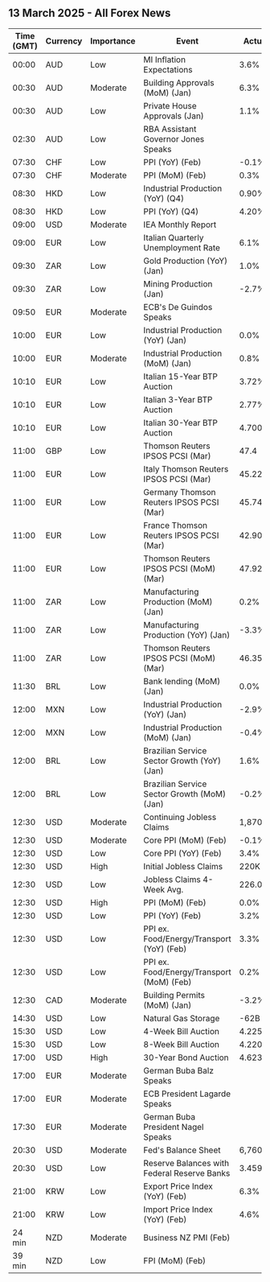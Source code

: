 ## 13 March 2025 - All Forex News

| Time (GMT) | Currency | Importance | Event | Actual | Forecast | Previous |
|------|----------|------------|-------|--------|----------|----------|
| 00:00 | AUD | Low | MI Inflation Expectations | 3.6% |  | 4.6% |
| 00:30 | AUD | Moderate | Building Approvals (MoM) (Jan) | 6.3% | 6.3% | 0.7% |
| 00:30 | AUD | Low | Private House Approvals (Jan) | 1.1% | 1.1% | -3.0% |
| 02:30 | AUD | Low | RBA Assistant Governor Jones Speaks |  |  |  |
| 07:30 | CHF | Low | PPI (YoY) (Feb) | -0.1% |  | -0.3% |
| 07:30 | CHF | Moderate | PPI (MoM) (Feb) | 0.3% | 0.2% | 0.1% |
| 08:30 | HKD | Low | Industrial Production (YoY) (Q4) | 0.90% |  | -0.10% |
| 08:30 | HKD | Low | PPI (YoY) (Q4) | 4.20% |  | 3.20% |
| 09:00 | USD | Moderate | IEA Monthly Report |  |  |  |
| 09:00 | EUR | Low | Italian Quarterly Unemployment Rate | 6.1% | 6.2% | 6.1% |
| 09:30 | ZAR | Low | Gold Production (YoY) (Jan) | 1.0% |  | -8.4% |
| 09:30 | ZAR | Low | Mining Production (Jan) | -2.7% |  | -2.4% |
| 09:50 | EUR | Moderate | ECB's De Guindos Speaks |  |  |  |
| 10:00 | EUR | Low | Industrial Production (YoY) (Jan) | 0.0% | -0.9% | -1.5% |
| 10:00 | EUR | Moderate | Industrial Production (MoM) (Jan) | 0.8% | 0.5% | -0.4% |
| 10:10 | EUR | Low | Italian 15-Year BTP Auction | 3.72% |  | 3.57% |
| 10:10 | EUR | Low | Italian 3-Year BTP Auction | 2.77% |  | 2.52% |
| 10:10 | EUR | Low | Italian 30-Year BTP Auction | 4.700% |  | 3.940% |
| 11:00 | GBP | Low | Thomson Reuters IPSOS PCSI (Mar) | 47.4 |  | 48.0 |
| 11:00 | EUR | Low | Italy Thomson Reuters IPSOS PCSI (Mar) | 45.22 |  | 48.23 |
| 11:00 | EUR | Low | Germany Thomson Reuters IPSOS PCSI (Mar) | 45.74 |  | 45.36 |
| 11:00 | EUR | Low | France Thomson Reuters IPSOS PCSI (Mar) | 42.90 |  | 40.31 |
| 11:00 | EUR | Low | Thomson Reuters IPSOS PCSI (MoM) (Mar) | 47.92 |  | 49.55 |
| 11:00 | ZAR | Low | Manufacturing Production (MoM) (Jan) | 0.2% |  | -2.2% |
| 11:00 | ZAR | Low | Manufacturing Production (YoY) (Jan) | -3.3% |  | -1.2% |
| 11:00 | ZAR | Low | Thomson Reuters IPSOS PCSI (MoM) (Mar) | 46.35 |  | 45.27 |
| 11:30 | BRL | Low | Bank lending (MoM) (Jan) | 0.0% |  | 1.4% |
| 12:00 | MXN | Low | Industrial Production (YoY) (Jan) | -2.9% | -1.8% | -2.7% |
| 12:00 | MXN | Low | Industrial Production (MoM) (Jan) | -0.4% | 0.2% | -1.4% |
| 12:00 | BRL | Low | Brazilian Service Sector Growth (YoY) (Jan) | 1.6% |  | 2.9% |
| 12:00 | BRL | Low | Brazilian Service Sector Growth (MoM) (Jan) | -0.2% |  | 0.0% |
| 12:30 | USD | Moderate | Continuing Jobless Claims | 1,870K | 1,900K | 1,897K |
| 12:30 | USD | Moderate | Core PPI (MoM) (Feb) | -0.1% | 0.3% | 0.5% |
| 12:30 | USD | Low | Core PPI (YoY) (Feb) | 3.4% | 3.6% | 3.8% |
| 12:30 | USD | High | Initial Jobless Claims | 220K | 226K | 222K |
| 12:30 | USD | Low | Jobless Claims 4-Week Avg. | 226.00K |  | 224.50K |
| 12:30 | USD | High | PPI (MoM) (Feb) | 0.0% | 0.3% | 0.6% |
| 12:30 | USD | Low | PPI (YoY) (Feb) | 3.2% | 3.3% | 3.7% |
| 12:30 | USD | Low | PPI ex. Food/Energy/Transport (YoY) (Feb) | 3.3% |  | 3.4% |
| 12:30 | USD | Low | PPI ex. Food/Energy/Transport (MoM) (Feb) | 0.2% |  | 0.3% |
| 12:30 | CAD | Moderate | Building Permits (MoM) (Jan) | -3.2% | -5.3% | 11.6% |
| 14:30 | USD | Low | Natural Gas Storage | -62B | -46B | -80B |
| 15:30 | USD | Low | 4-Week Bill Auction | 4.225% |  | 4.230% |
| 15:30 | USD | Low | 8-Week Bill Auction | 4.220% |  | 4.220% |
| 17:00 | USD | High | 30-Year Bond Auction | 4.623% |  | 4.748% |
| 17:00 | EUR | Moderate | German Buba Balz Speaks |  |  |  |
| 17:00 | EUR | Moderate | ECB President Lagarde Speaks |  |  |  |
| 17:30 | EUR | Moderate | German Buba President Nagel Speaks |  |  |  |
| 20:30 | USD | Moderate | Fed's Balance Sheet | 6,760B |  | 6,757B |
| 20:30 | USD | Low | Reserve Balances with Federal Reserve Banks | 3.459T |  | 3.381T |
| 21:00 | KRW | Low | Export Price Index (YoY) (Feb) | 6.3% |  | 8.5% |
| 21:00 | KRW | Low | Import Price Index (YoY) (Feb) | 4.6% |  | 6.6% |
| 24 min | NZD | Moderate | Business NZ PMI (Feb) |  |  | 51.4 |
| 39 min | NZD | Low | FPI (MoM) (Feb) |  |  | 1.9% |
